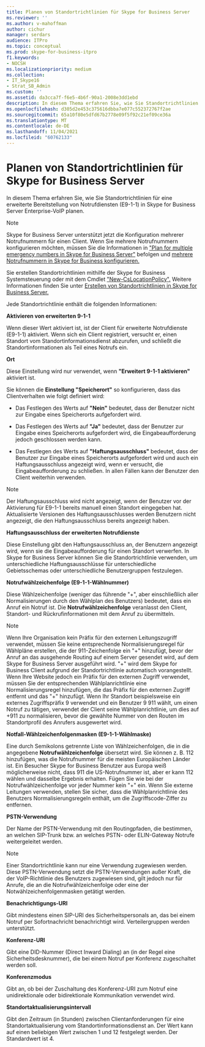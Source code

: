 ```yaml
---
title: Planen von Standortrichtlinien für Skype for Business Server
ms.reviewer: ''
ms.author: v-mahoffman
author: cichur
manager: serdars
audience: ITPro
ms.topic: conceptual
ms.prod: skype-for-business-itpro
f1.keywords:
- NOCSH
ms.localizationpriority: medium
ms.collection:
- IT_Skype16
- Strat_SB_Admin
ms.custom: ''
ms.assetid: da3cca7f-f6e5-4b6f-90a1-2008e3dd1ebd
description: In diesem Thema erfahren Sie, wie Sie Standortrichtlinien für eine erweiterte Bereitstellung von Notrufdiensten (E9-1-1) in Skype for Business Server Enterprise-VoIP planen.
ms.openlocfilehash: d305d2e453c375616dbba7e077c552372767f2ae
ms.sourcegitcommit: 65a10f80e5dfd67b2778e09f5f92c21ef09ce36a
ms.translationtype: MT
ms.contentlocale: de-DE
ms.lasthandoff: 11/04/2021
ms.locfileid: "60762133"
---
```

# <a name="plan-location-policies-for-skype-for-business-server"></a>Planen von Standortrichtlinien für Skype for Business Server
 
In diesem Thema erfahren Sie, wie Sie Standortrichtlinien für eine erweiterte Bereitstellung von Notrufdiensten (E9-1-1) in Skype for Business Server Enterprise-VoIP planen. 
  
> [!NOTE]
> Skype for Business Server unterstützt jetzt die Konfiguration mehrerer Notrufnummern für einen Client. Wenn Sie mehrere Notrufnummern konfigurieren möchten, müssen Sie die Informationen in ["Plan for multiple emergency numbers in Skype for Business Server"](multiple-emergency-numbers.md) befolgen und [mehrere Notrufnummern in Skype for Business konfigurieren.](../../deploy/deploy-enterprise-voice/configure-multiple-emergency-numbers.md) 
  
Sie erstellen Standortrichtlinien mithilfe der Skype for Business Systemsteuerung oder mit dem Cmdlet ["New-CsLocationPolicy".](/powershell/module/skype/new-cslocationpolicy?view=skype-ps) Weitere Informationen finden Sie unter [Erstellen von Standortrichtlinien in Skype for Business Server.](../../deploy/deploy-enterprise-voice/create-location-policies.md)
  
Jede Standortrichtlinie enthält die folgenden Informationen:
  
 **Aktivieren von erweiterten 9-1-1**
  
Wenn dieser Wert aktiviert ist, ist der Client für erweiterte Notrufdienste (E9-1-1) aktiviert. Wenn sich ein Client registriert, versucht er, einen Standort vom Standortinformationsdienst abzurufen, und schließt die Standortinformationen als Teil eines Notrufs ein.
  
 **Ort**
  
Diese Einstellung wird nur verwendet, wenn **"Erweitert 9-1-1 aktivieren"** aktiviert ist.
  
Sie können die **Einstellung "Speicherort"** so konfigurieren, dass das Clientverhalten wie folgt definiert wird:
  
- Das Festlegen des Werts auf **"Nein"** bedeutet, dass der Benutzer nicht zur Eingabe eines Speicherorts aufgefordert wird.
    
- Das Festlegen des Werts auf **"Ja"** bedeutet, dass der Benutzer zur Eingabe eines Speicherorts aufgefordert wird, die Eingabeaufforderung jedoch geschlossen werden kann.
    
- Das Festlegen des Werts auf **"Haftungsausschluss"** bedeutet, dass der Benutzer zur Eingabe eines Speicherorts aufgefordert wird und auch ein Haftungsausschluss angezeigt wird, wenn er versucht, die Eingabeaufforderung zu schließen. In allen Fällen kann der Benutzer den Client weiterhin verwenden.
    
> [!NOTE]
> Der Haftungsausschluss wird nicht angezeigt, wenn der Benutzer vor der Aktivierung für E9-1-1 bereits manuell einen Standort eingegeben hat. Aktualisierte Versionen des Haftungsausschlusses werden Benutzern nicht angezeigt, die den Haftungsausschluss bereits angezeigt haben. 
  
 **Haftungsausschluss der erweiterten Notrufdienste**
  
Diese Einstellung gibt den Haftungsausschluss an, der Benutzern angezeigt wird, wenn sie die Eingabeaufforderung für einen Standort verwerfen. In Skype for Business Server können Sie die Standortrichtlinie verwenden, um unterschiedliche Haftungsausschlüsse für unterschiedliche Gebietsschemas oder unterschiedliche Benutzergruppen festzulegen.
  
 **Notrufwählzeichenfolge (E9-1-1-Wählnummer)**
  
Diese Wählzeichenfolge (weniger das führende "+", aber einschließlich aller Normalisierungen durch den Wählplan des Benutzers) bedeutet, dass ein Anruf ein Notruf ist. Die **Notrufwählzeichenfolge** veranlasst den Client, Standort- und Rückrufinformationen mit dem Anruf zu übermitteln.
  
> [!NOTE]
> Wenn Ihre Organisation kein Präfix für den externen Leitungszugriff verwendet, müssen Sie keine entsprechende Normalisierungsregel für Wählpläne erstellen, die der 911-Zeichenfolge ein "+" hinzufügt, bevor der Anruf an das ausgehende Routing auf einem Server gesendet wird, auf dem Skype for Business Server ausgeführt wird. "+" wird dem Skype for Business Client aufgrund der Standortrichtlinie automatisch vorangestellt. Wenn Ihre Website jedoch ein Präfix für den externen Zugriff verwendet, müssen Sie der entsprechenden Wählplanrichtlinie eine Normalisierungsregel hinzufügen, die das Präfix für den externen Zugriff entfernt und das "+" hinzufügt. Wenn Ihr Standort beispielsweise ein externes Zugriffspräfix 9 verwendet und ein Benutzer 9 911 wählt, um einen Notruf zu tätigen, verwendet der Client seine Wählplanrichtlinie, um dies auf +911 zu normalisieren, bevor die gewählte Nummer von den Routen im Standortprofil des Anrufers ausgewertet wird. 
  
 **Notfall-Wählzeichenfolgenmasken (E9-1-1-Wählmaske)**
  
Eine durch Semikolons getrennte Liste von Wählzeichenfolgen, die in die angegebene **Notrufwählzeichenfolge** übersetzt wird. Sie können z. B. 112 hinzufügen, was die Notrufnummer für die meisten Europäischen Länder ist. Ein Besucher Skype for Business Benutzer aus Europa weiß möglicherweise nicht, dass 911 die US-Notrufnummer ist, aber er kann 112 wählen und dasselbe Ergebnis erhalten. Fügen Sie wie bei der Notrufwählzeichenfolge vor jeder Nummer kein "+" ein. Wenn Sie externe Leitungen verwenden, stellen Sie sicher, dass die Wählplanrichtlinie des Benutzers Normalisierungsregeln enthält, um die Zugriffscode-Ziffer zu entfernen.
  
 **PSTN-Verwendung**
  
Der Name der PSTN-Verwendung mit den Routingpfaden, die bestimmen, an welchen SIP-Trunk bzw. an welches PSTN- oder ELIN-Gateway Notrufe weitergeleitet werden.
  
> [!NOTE]
> Einer Standortrichtlinie kann nur eine Verwendung zugewiesen werden. Diese PSTN-Verwendung setzt die PSTN-Verwendungen außer Kraft, die der VoIP-Richtlinie des Benutzers zugewiesen sind, gilt jedoch nur für Anrufe, die an die Notrufwählzeichenfolge oder eine der Notwählzeichenfolgenmasken getätigt werden. 
  
 **Benachrichtigungs-URI**
  
Gibt mindestens einen SIP-URI des Sicherheitspersonals an, das bei einem Notruf per Sofortnachricht benachrichtigt wird. Verteilergruppen werden unterstützt.
  
 **Konferenz-URI**
  
Gibt eine DID-Nummer (Direct Inward Dialing) an (in der Regel eine Sicherheitsdesknummer), die bei einem Notruf per Konferenz zugeschaltet werden soll. 
  
 **Konferenzmodus**
  
Gibt an, ob bei der Zuschaltung des Konferenz-URI zum Notruf eine unidirektionale oder bidirektionale Kommunikation verwendet wird. 
  
 **Standortaktualisierungsintervall**
  
Gibt den Zeitraum (in Stunden) zwischen Clientanforderungen für eine Standortaktualisierung vom Standortinformationsdienst an. Der Wert kann auf einen beliebigen Wert zwischen 1 und 12 festgelegt werden. Der Standardwert ist 4.
